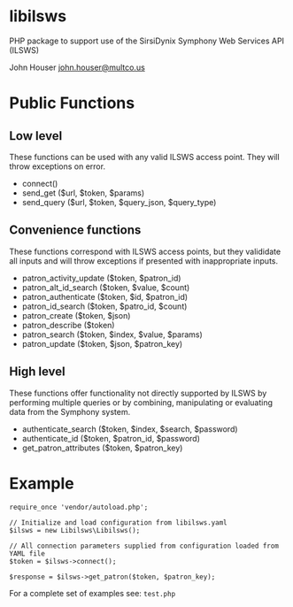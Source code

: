 # libilsws

PHP package to support use of the SirsiDynix Symphony Web Services API (ILSWS)

John Houser
john.houser@multco.us

# Public Functions

## Low level 
These functions can be used with any valid ILSWS access point. They will
throw exceptions on error.

- connect()
- send_get ($url, $token, $params) 
- send_query ($url, $token, $query_json, $query_type)

## Convenience functions
These functions correspond with ILSWS access points, but
they valididate all inputs and will throw exceptions
if presented with inappropriate inputs.

- patron_activity_update ($token, $patron_id)
- patron_alt_id_search ($token, $value, $count)
- patron_authenticate ($token, $id, $patron_id)
- patron_id_search ($token, $patro_id, $count) 
- patron_create ($token, $json) 
- patron_describe ($token) 
- patron_search ($token, $index, $value, $params)
- patron_update ($token, $json, $patron_key) 

## High level
These functions offer functionality not directly supported by
ILSWS by performing multiple queries or by combining, manipulating
or evaluating data from the Symphony system.

- authenticate_search ($token, $index, $search, $password)
- authenticate_id ($token, $patron_id, $password)
- get_patron_attributes ($token, $patron_key)

# Example
```
require_once 'vendor/autoload.php';

// Initialize and load configuration from libilsws.yaml
$ilsws = new Libilsws\Libilsws();

// All connection parameters supplied from configuration loaded from YAML file
$token = $ilsws->connect();

$response = $ilsws->get_patron($token, $patron_key);
```

For a complete set of examples see:
`test.php`
